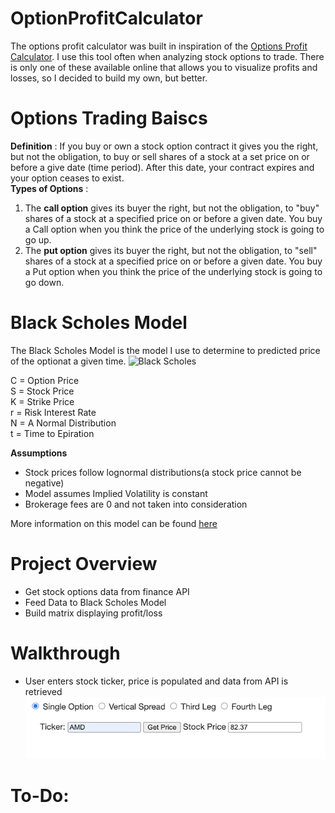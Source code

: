 # OptionProfitCalculator
The options profit calculator was built in inspiration of the [Options Profit Calculator](https://www.optionsprofitcalculator.com/). I use this tool often when analyzing stock options to trade. There is only one of these available online that allows you to visualize profits and losses, so I decided to build my own, but better. 

# Options Trading Baiscs
**Definition** : 
If you buy or own a stock option contract it gives you the right, but not the obligation, to buy or sell shares of a stock at a set price on or before a give date (time period). After this date, your contract expires and your option ceases to exist. \
**Types of Options** : 
1.  The **call option** gives its buyer the right, but not the obligation, to "buy" shares of a stock at a specified price on or before a given date. You buy a Call option when you think the price of the underlying stock is going to go up.
2. The **put option** gives its buyer the right, but not the obligation, to "sell" shares of a stock at a specified price on or before a given date. You buy a Put option when you think the price of the underlying stock is going to go down.  

# Black Scholes Model
The Black Scholes Model is the model I use to determine to predicted price of the optionat a given time.
![Black Scholes](https://www.gstatic.com/education/formulas/images_long_sheet/en/black_scholes_model.svg)

C = Option Price \
S = Stock Price \
K = Strike Price \
r = Risk Interest Rate \
N = A Normal Distribution \
t = Time to Epiration


**Assumptions**
* Stock prices follow lognormal distributions(a stock price cannot be negative)
* Model assumes Implied Volatility is constant
* Brokerage fees are 0 and not taken into consideration

More information on this model can be found [here](https://en.wikipedia.org/wiki/Black%E2%80%93Scholes_model)

# Project Overview 
* Get stock options data from finance API
* Feed Data to Black Scholes Model
* Build matrix displaying profit/loss

# Walkthrough
* User enters stock ticker, price is populated and data from API is retrieved
![image](StockData.png)

# To-Do:














